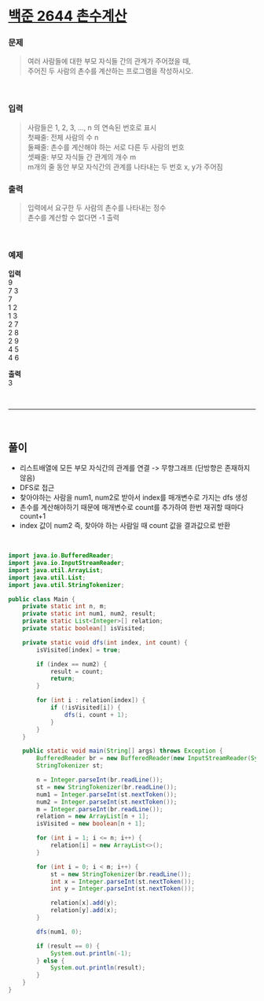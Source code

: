 # [백준 2644 촌수계산](https://www.acmicpc.net/problem/2644)

### 문제 
>여러 사람들에 대한 부모 자식들 간의 관계가 주어졌을 때,  
>주어진 두 사람의 촌수를 계산하는 프로그램을 작성하시오.  
<br>

### 입력
> 사람들은 1, 2, 3, ..., n 의 연속된 번호로 표시  
> 첫째줄: 전체 사람의 수 n  
> 둘째줄: 촌수를 계산해야 하는 서로 다른 두 사람의 번호  
> 셋째줄: 부모 자식들 간 관계의 개수 m  
> m개의 줄 동안 부모 자식간의 관계를 나타내는 두 번호 x, y가 주어짐    
  
### 출력
> 입력에서 요구한 두 사람의 촌수를 나타내는 정수  
> 촌수를 계산할 수 없다면 -1 출력  

<br>
  
### 예제
**입력**  
9  
7 3  
7  
1 2  
1 3  
2 7  
2 8  
2 9  
4 5  
4 6  

**출력**  
3

<br>

***

<br>

## 풀이 
- 리스트배열에 모든 부모 자식간의 관계를 연결 -> 무향그래프 (단방향은 존재하지 않음)  
- DFS로 접근  
- 찾아야하는 사람을 num1, num2로 받아서 index를 매개변수로 가지는 dfs 생성  
- 촌수를 계산해야하기 때문에 매개변수로 count를 추가하여 한번 재귀할 때마다 count+1
- index 값이 num2 즉, 찾아야 하는 사람일 때 count 값을 결과값으로 반환

<br>

```java
import java.io.BufferedReader;
import java.io.InputStreamReader;
import java.util.ArrayList;
import java.util.List;
import java.util.StringTokenizer;

public class Main {
	private static int n, m;
	private static int num1, num2, result;
	private static List<Integer>[] relation;
	private static boolean[] isVisited;

	private static void dfs(int index, int count) {
		isVisited[index] = true;

		if (index == num2) {
			result = count;
			return;
		}

		for (int i : relation[index]) {
			if (!isVisited[i]) {
				dfs(i, count + 1);
			}
		}
	}

	public static void main(String[] args) throws Exception {
		BufferedReader br = new BufferedReader(new InputStreamReader(System.in));
		StringTokenizer st;

		n = Integer.parseInt(br.readLine());
		st = new StringTokenizer(br.readLine());
		num1 = Integer.parseInt(st.nextToken());
		num2 = Integer.parseInt(st.nextToken());
		m = Integer.parseInt(br.readLine());
		relation = new ArrayList[n + 1];
		isVisited = new boolean[n + 1];

		for (int i = 1; i <= n; i++) {
			relation[i] = new ArrayList<>();
		}

		for (int i = 0; i < m; i++) {
			st = new StringTokenizer(br.readLine());
			int x = Integer.parseInt(st.nextToken());
			int y = Integer.parseInt(st.nextToken());

			relation[x].add(y);
			relation[y].add(x);
		}

		dfs(num1, 0);

		if (result == 0) {
			System.out.println(-1);
		} else {
			System.out.println(result);
		}
	}
}
```
